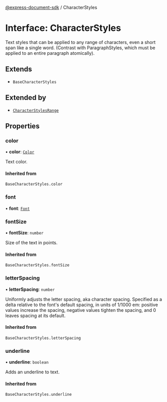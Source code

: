[@express-document-sdk](../overview.md) / CharacterStyles

# Interface: CharacterStyles

Text styles that can be applied to any range of characters, even a short span like a single word. (Contrast with
ParagraphStyles, which must be applied to an entire paragraph atomically).

## Extends

-   `BaseCharacterStyles`

## Extended by

-   [`CharacterStylesRange`](character-styles-range.md)

## Properties

### color

• **color**: [`Color`](color.md)

Text color.

#### Inherited from

`BaseCharacterStyles.color`

<HorizontalLine />

### font

• **font**: [`Font`](../type-aliases/font.md)

<HorizontalLine />

### fontSize

• **fontSize**: `number`

Size of the text in points.

#### Inherited from

`BaseCharacterStyles.fontSize`

<HorizontalLine />

### letterSpacing

• **letterSpacing**: `number`

Uniformly adjusts the letter spacing, aka character spacing. Specified as a delta relative to the font's default
spacing, in units of 1/1000 em: positive values increase the spacing, negative values tighten the spacing, and 0
leaves spacing at its default.

#### Inherited from

`BaseCharacterStyles.letterSpacing`

<HorizontalLine />

### underline

• **underline**: `boolean`

Adds an underline to text.

#### Inherited from

`BaseCharacterStyles.underline`
